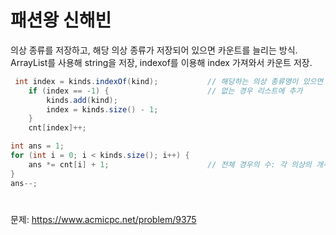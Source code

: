 # 패션왕 신해빈

의상 종류를 저장하고, 해당 의상 종류가 저장되어 있으면 카운트를 늘리는 방식.<br>
ArrayList를 사용해 string을 저장, indexof를 이용해 index 가져와서 카운트 저장.

```java
 int index = kinds.indexOf(kind);           // 해당하는 의상 종류명이 있으면 해당 index 반환 없으면 -1
    if (index == -1) {                      // 없는 경우 리스트에 추가
        kinds.add(kind);
        index = kinds.size() - 1;
    }
    cnt[index]++;
```
```java
int ans = 1;
for (int i = 0; i < kinds.size(); i++) {
    ans *= cnt[i] + 1;                      // 전체 경우의 수: 각 의상의 개수 + 1(해당 종류의 의상을 입지 않는 경우) * 전체 - 1 (모두 입지 않는 경우)
}
ans--;
```

#

문제: https://www.acmicpc.net/problem/9375